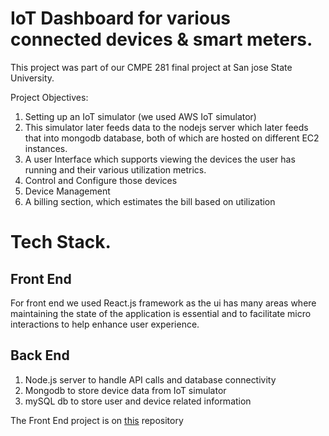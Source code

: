 
# IoT Dashboard for various connected devices & smart meters.

This project was part of our CMPE 281 final project at San jose State University.

Project Objectives:
1. Setting up an IoT simulator (we used AWS IoT simulator)
2. This simulator later feeds data to the nodejs server which later feeds that into mongodb database, both of which are hosted on different EC2 instances.
3. A user Interface which supports viewing the devices the user has running and their various utilization metrics.
4. Control and Configure those devices
5. Device Management
6. A billing section, which estimates the bill based on utilization


# Tech Stack.
## Front End
For front end we used React.js framework as the ui has many areas where maintaining the state of the application is essential and to facilitate micro interactions to help enhance user experience.

## Back End
1. Node.js server to handle API calls and database connectivity
2. Mongodb to store device data from IoT simulator
3. mySQL db to store user and device related information

The Front End project is on [this](https://github.com/ChiruhasBobbadi/dashboard-react) repository

